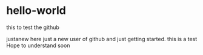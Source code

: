 # hello-world
this to test the github

justanew here just a new user of github and just getting started.
this is a test
Hope to understand soon